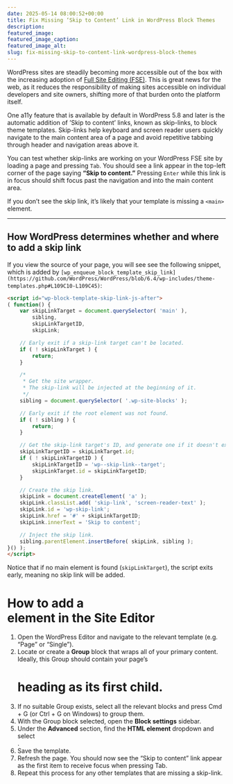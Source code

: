 ```yaml
---
date: 2025-05-14 08:00:52+00:00
title: Fix Missing ‘Skip to Content’ Link in WordPress Block Themes
description:
featured_image:
featured_image_caption:
featured_image_alt:
slug: fix-missing-skip-to-content-link-wordpress-block-themes
---
```


WordPress sites are steadily becoming more accessible out of the box with the increasing adoption of [Full Site Editing \(FSE\)](https://fullsiteediting.com/lessons/what-is-full-site-editing/). This is great news for the web, as it reduces the responsibility of making sites accessible on individual developers and site owners, shifting more of that burden onto the platform itself.

One a11y feature that is available by default in WordPress 5.8 and later is the automatic addition of ’Skip to content’ links, known as skip-links, to block theme templates. Skip-links help keyboard and screen reader users quickly navigate to the main content area of a page and avoid repetitive tabbing through header and navigation areas above it.

You can test whether skip-links are working on your WordPress FSE site by loading a page and pressing `Tab`. You should see a link appear in the top-left corner of the page saying **“Skip to content.”** Pressing `Enter` while this link is in focus should shift focus past the navigation and into the main content area.

If you don’t see the skip link, it’s likely that your template is missing a `<main>` element.

---

## How WordPress determines whether and where to add a skip link

If you view the source of your page, you will see see the following snippet, which is added by `[wp_enqueue_block_template_skip_link](https://github.com/WordPress/WordPress/blob/6.4/wp-includes/theme-templates.php#L109C10-L109C45)`:

```html
<script id="wp-block-template-skip-link-js-after">
( function() {
	var skipLinkTarget = document.querySelector( 'main' ),
		sibling,
		skipLinkTargetID,
		skipLink;

	// Early exit if a skip-link target can't be located.
	if ( ! skipLinkTarget ) {
		return;
	}

	/*
	 * Get the site wrapper.
	 * The skip-link will be injected at the beginning of it.
	 */
	sibling = document.querySelector( '.wp-site-blocks' );

	// Early exit if the root element was not found.
	if ( ! sibling ) {
		return;
	}

	// Get the skip-link target's ID, and generate one if it doesn't exist.
	skipLinkTargetID = skipLinkTarget.id;
	if ( ! skipLinkTargetID ) {
		skipLinkTargetID = 'wp--skip-link--target';
		skipLinkTarget.id = skipLinkTargetID;
	}

	// Create the skip link.
	skipLink = document.createElement( 'a' );
	skipLink.classList.add( 'skip-link', 'screen-reader-text' );
	skipLink.id = 'wp-skip-link';
	skipLink.href = '#' + skipLinkTargetID;
	skipLink.innerText = 'Skip to content';

	// Inject the skip link.
	sibling.parentElement.insertBefore( skipLink, sibling );
}() );
</script>
```

Notice that if no main element is found (`skipLinkTarget`), the script exits early, meaning no skip link will be added.

# How to add a<main> element in the Site Editor
1. Open the WordPress Editor and navigate to the relevant template (e.g. “Page” or “Single”).
2. Locate or create a **Group** block that wraps all of your primary content. Ideally, this Group should contain your page’s <h1> heading as its first child.
3. If no suitable Group exists, select all the relevant blocks and press Cmd + G (or Ctrl + G on Windows) to group them.
4. With the Group block selected, open the **Block settings** sidebar.
5. Under the **Advanced** section, find the **HTML element** dropdown and select <main>.
6. Save the template.
7. Refresh the page. You should now see the “Skip to content” link appear as the first item to receive focus when pressing Tab.
8. Repeat this process for any other templates that are missing a skip-link.
